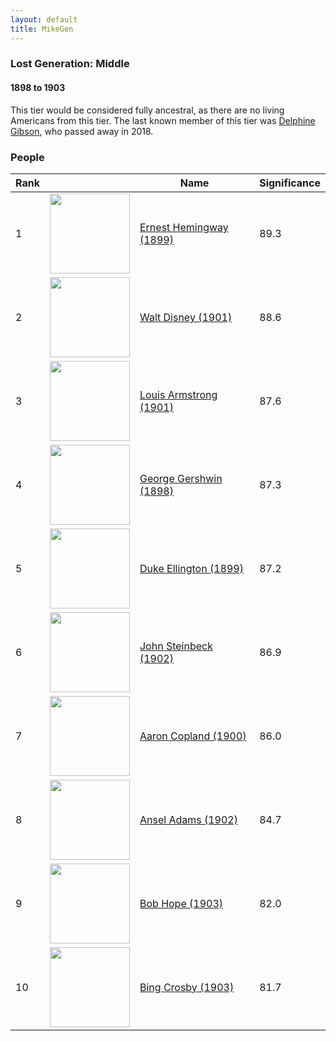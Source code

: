 ```yaml
---
layout: default
title: MikeGen
---
```

### Lost Generation: Middle
#### 1898 to 1903
This tier would be considered fully ancestral, as there are no living Americans from this tier. The last known member of this tier was [Delphine Gibson](https://gerontology.wikia.org/wiki/Delphine_Gibson), who passed away in 2018.

### People

Rank |     | Name                                  | Significance 
---- | --- | ---------------------------------- | -------- 
1    | <img src="https://upload.wikimedia.org/wikipedia/commons/2/28/ErnestHemingway.jpg" height="128" />| [Ernest Hemingway (1899)](https://en.wikipedia.org/wiki/Ernest_Hemingway) |  89.3  
2    | <img src="https://upload.wikimedia.org/wikipedia/commons/d/df/Walt_Disney_1946.JPG" height="128" />| [Walt Disney (1901)](https://en.wikipedia.org/wiki/Walt_Disney) |    88.6
3    | <img src="https://upload.wikimedia.org/wikipedia/commons/0/0e/Louis_Armstrong_restored.jpg" height="128" /> | [Louis Armstrong (1901)](https://en.wikipedia.org/wiki/Louis_Armstrong) |  87.6  
4    | <img src="https://upload.wikimedia.org/wikipedia/commons/6/68/George_Gershwin_1937.jpg" height="128" /> | [George Gershwin (1898)](https://en.wikipedia.org/wiki/George_Gershwin) |    87.3
5    | <img src="https://upload.wikimedia.org/wikipedia/commons/a/af/Duke_Ellington_-_publicity.JPG" height="128" /> | [Duke Ellington (1899)](https://en.wikipedia.org/wiki/Duke_Ellington) |    87.2
6    | <img src="https://upload.wikimedia.org/wikipedia/commons/e/e7/John_Steinbeck_1962.jpg" height="128" /> | [John Steinbeck (1902)](https://en.wikipedia.org/wiki/John_Steinbeck) |    86.9
7    | <img src="https://upload.wikimedia.org/wikipedia/commons/0/05/Aaron_Copland_1970.JPG" height="128" /> | [Aaron Copland (1900)](https://en.wikipedia.org/wiki/Aaron_Copland) |   86.0 
8    | <img src="https://upload.wikimedia.org/wikipedia/commons/0/05/Ansel_Adams_and_camera.jpg" height="128" /> | [Ansel Adams (1902)](https://en.wikipedia.org/wiki/Ansel_Adams) |    84.7
9    | <img src="https://upload.wikimedia.org/wikipedia/commons/f/f5/Bob_Hope%2C_1978.jpg" height="128" /> | [Bob Hope (1903)](https://en.wikipedia.org/wiki/Bob_Hope) |    82.0
10   | <img src="https://upload.wikimedia.org/wikipedia/commons/9/99/Bing_Crosby_1951.jpg" height="128" /> | [Bing Crosby (1903)](https://en.wikipedia.org/wiki/Bing_crosby) |    81.7
